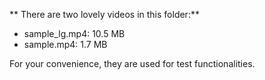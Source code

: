 ** There are two lovely videos in this folder:**
- sample_lg.mp4: 10.5 MB
- sample.mp4: 1.7 MB

For your convenience, they are used for test functionalities.

